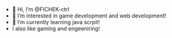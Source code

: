 - 👋 Hi, I’m @FICHEK-ctrl
- 👀 I’m interested in game development and web development!
- 🌱 I’m currently learning java scrpit!
- I also like gaming and engeeniring!

<!---
FICHEK-ctrl/FICHEK-ctrl is a ✨ special ✨ repository because its `README.md` (this file) appears on your GitHub profile.
You can click the Preview link to take a look at your changes.
--->
